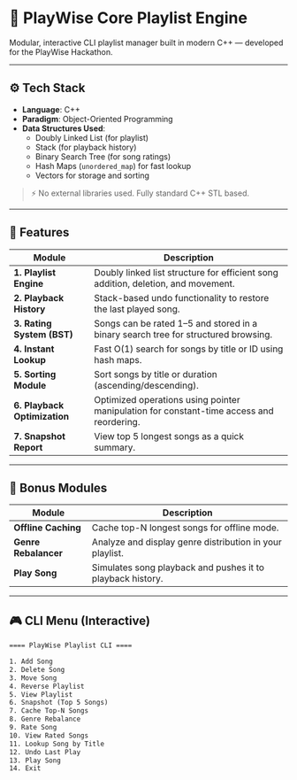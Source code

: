 # 🎵 PlayWise Core Playlist Engine

Modular, interactive CLI playlist manager built in modern C++ — developed for the PlayWise Hackathon.

---

## ⚙️ Tech Stack

- **Language**: C++
- **Paradigm**: Object-Oriented Programming
- **Data Structures Used**:
  - Doubly Linked List (for playlist)
  - Stack (for playback history)
  - Binary Search Tree (for song ratings)
  - Hash Maps (`unordered_map`) for fast lookup
  - Vectors for storage and sorting

> ⚡ No external libraries used. Fully standard C++ STL based.

---

## 🚀 Features

| Module | Description |
|--------|-------------|
| **1. Playlist Engine** | Doubly linked list structure for efficient song addition, deletion, and movement. |
| **2. Playback History** | Stack-based undo functionality to restore the last played song. |
| **3. Rating System (BST)** | Songs can be rated 1–5 and stored in a binary search tree for structured browsing. |
| **4. Instant Lookup** | Fast O(1) search for songs by title or ID using hash maps. |
| **5. Sorting Module** | Sort songs by title or duration (ascending/descending). |
| **6. Playback Optimization** | Optimized operations using pointer manipulation for constant-time access and reordering. |
| **7. Snapshot Report** | View top 5 longest songs as a quick summary. |

---

## 🏅 Bonus Modules

| Module | Description |
|--------|-------------|
| **Offline Caching** | Cache top-N longest songs for offline mode. |
| **Genre Rebalancer** | Analyze and display genre distribution in your playlist. |
| **Play Song** | Simulates song playback and pushes it to playback history. |

---

## 🎮 CLI Menu (Interactive)

```txt
==== PlayWise Playlist CLI ====

1. Add Song  
2. Delete Song  
3. Move Song  
4. Reverse Playlist  
5. View Playlist  
6. Snapshot (Top 5 Songs)  
7. Cache Top-N Songs  
8. Genre Rebalance  
9. Rate Song  
10. View Rated Songs  
11. Lookup Song by Title  
12. Undo Last Play  
13. Play Song  
14. Exit
